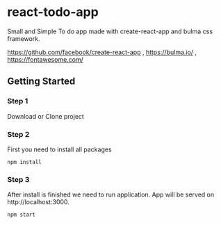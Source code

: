# react-todo-app
Small and Simple To do app made with create-react-app and bulma css framework.

https://github.com/facebook/create-react-app ,
https://bulma.io/ ,
https://fontawesome.com/


## Getting Started

### Step 1

Download or Clone project

### Step 2

First you need to install all packages
```
npm install
```

### Step 3

After install is finished we need to run application.
App will be served on http://localhost:3000.
```
npm start
```
